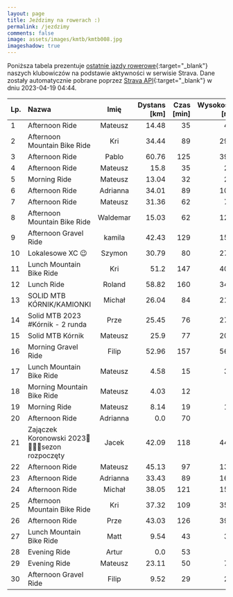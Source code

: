 ```yaml
---
layout: page
title: Jeździmy na rowerach :)
permalink: /jezdzimy
comments: false
image: assets/images/kmtb/kmtb008.jpg
imageshadow: true
---
```


Poniższa tabela prezentuje [ostatnie jazdy rowerowe](https://www.strava.com/clubs/336381){:target="_blank"} naszych klubowiczów na podstawie aktywności w serwisie Strava. Dane zostały automatycznie pobrane poprzez [Strava API](https://developers.strava.com/docs/reference/#api-Clubs-getClubActivitiesById){:target="_blank"} w dniu 2023-04-19 04:44.

Lp. | Nazwa | Imię | Dystans [km] | Czas [min] | Wysokość [m]
:--- | :--- | :---: | ---: | ---: | ---:
1|Afternoon Ride|Mateusz|14.48|35|44
2|Afternoon Mountain Bike Ride|Kri|34.44|89|291
3|Afternoon Ride|Pablo|60.76|125|398
4|Afternoon Ride|Mateusz|15.8|35|26
5|Morning Ride|Mateusz|13.04|32|29
6|Afternoon Ride|Adrianna|34.01|89|103
7|Afternoon Ride|Mateusz|31.36|62|74
8|Afternoon Mountain Bike Ride|Waldemar|15.03|62|120
9|Afternoon Gravel Ride|kamila|42.43|129|150
10|Lokalesowe XC 😉|Szymon|30.79|80|272
11|Lunch Mountain Bike Ride|Kri|51.2|147|400
12|Lunch Ride|Roland|58.82|160|346
13|SOLID MTB KÓRNIK/KAMIONKI |Michał|26.04|84|212
14|Solid MTB 2023 #Kórnik - 2 runda|Prze|25.45|76|275
15|Solid MTB Kórnik |Mateusz|25.9|77|202
16|Morning Gravel Ride|Filip|52.96|157|560
17|Lunch Mountain Bike Ride|Mateusz|4.58|15|30
18|Morning Mountain Bike Ride|Mateusz|4.03|12|5
19|Morning Ride|Mateusz|8.14|19|12
20|Afternoon Ride|Adrianna|0.0|70|
21|Zajączek Koronowski 2023💚🚴‍♂️😎sezon rozpoczęty|Jacek|42.09|118|443
22|Afternoon Ride|Mateusz|45.13|97|138
23|Afternoon Ride|Adrianna|33.43|89|167
24|Afternoon Ride|Michał|38.05|121|153
25|Afternoon Mountain Bike Ride|Kri|37.32|109|357
26|Afternoon Ride|Prze|43.03|126|398
27|Lunch Mountain Bike Ride|Matt|9.54|43|36
28|Evening Ride|Artur|0.0|53|
29|Evening Ride|Mateusz|23.11|50|70
30|Afternoon Gravel Ride|Filip|9.52|29|28
